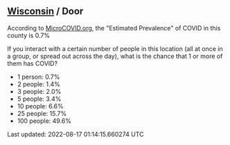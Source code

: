 
## [Wisconsin](/united-states/wisconsin) / Door

According to [MicroCOVID.org](http://microcovid.org),
the "Estimated Prevalence" of COVID in this county is 0.7%

If you interact with a certain number of people in this location
(all at once in a group, or spread out across the day), what is the chance that
1 or more of them has COVID?

- 1 person: 0.7%
- 2 people: 1.4%
- 3 people: 2.0%
- 5 people: 3.4%
- 10 people: 6.6%
- 25 people: 15.7%
- 100 people: 49.6%

Last updated: 2022-08-17 01:14:15.660274 UTC
